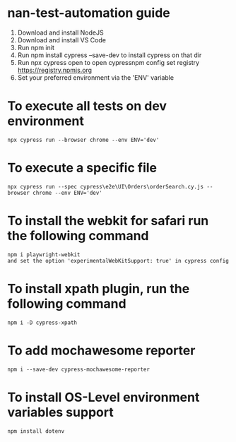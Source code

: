# nan-test-automation guide
1.	Download and install NodeJS 
2.	Download and install VS Code
3.	Run npm init
4.	Run npm install cypress –save-dev to install cypress on that dir
5.	Run npx cypress open to open cypressnpm config set registry https://registry.npmjs.org
6.  Set your preferred environment via the 'ENV' variable

# To execute all tests on dev environment
    npx cypress run --browser chrome --env ENV='dev'

# To execute a specific file
    npx cypress run --spec cypress\e2e\UI\Orders\orderSearch.cy.js --browser chrome --env ENV='dev'

# To install the webkit for safari run the following command
    npm i playwright-webkit 
    and set the option 'experimentalWebKitSupport: true' in cypress config

# To install xpath plugin, run the following command
    npm i -D cypress-xpath

# To add mochawesome reporter
    npm i --save-dev cypress-mochawesome-reporter

# To install OS-Level environment variables support
    npm install dotenv
    